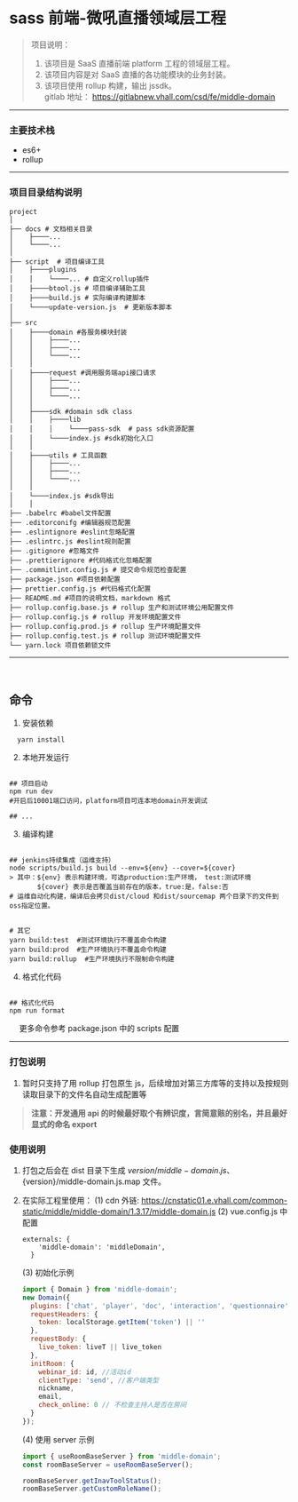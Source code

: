 # sass 前端-微吼直播领域层工程

> 项目说明：
>
> 1. 该项目是 SaaS 直播前端 platform 工程的领域层工程。
> 2. 该项目内容是对 SaaS 直播的各功能模块的业务封装。
> 3. 该项目使用 rollup 构建，输出 jssdk。  
>    gitlab 地址： https://gitlabnew.vhall.com/csd/fe/middle-domain

---

### 主要技术栈

- es6+
- rollup

---

### 项目目录结构说明

```
project
│
├── docs # 文档相关目录
│    ├────...
│    └────...
│
├── script  # 项目编译工具
│    ├────plugins
│    │    └────... # 自定义rollup插件
│    ├────btool.js # 项目编译辅助工具
│    ├────build.js # 实际编译构建脚本
│    └────update-version.js  # 更新版本脚本
│
├── src
│    ├────domain #各服务模块封装
│    │    ├────...
│    │    ├────...
│    │    └────...
│    │
│    ├────request #调用服务端api接口请求
│    │    ├────...
│    │    ├────...
│    │    └────...
│    │
│    ├────sdk #domain sdk class
│    │    ├────lib
│    │    │    └────pass-sdk  # pass sdk资源配置
│    │    └────index.js #sdk初始化入口
│    │
│    ├────utils # 工具函数
│    │    ├────...
│    │    ├────...
│    │    └────...
│    │
│    └────index.js #sdk导出
│    │
├── .babelrc #babel文件配置
├── .editorconifg #编辑器规范配置
├── .eslintignore #eslint忽略配置
├── .eslintrc.js #eslint规则配置
├── .gitignore #忽略文件
├── .prettierignore #代码格式化忽略配置
├── .commitlint.config.js # 提交命令规范检查配置
├── package.json #项目依赖配置
├── prettier.config.js #代码格式化配置
├── README.md #项目的说明文档，markdown 格式
├── rollup.config.base.js # rollup 生产和测试环境公用配置文件
├── rollup.config.js # rollup 开发环境配置文件
├── rollup.config.prod.js # rollup 生产环境配置文件
├── rollup.config.test.js # rollup 测试环境配置文件
└── yarn.lock 项目依赖锁文件

```

---

&nbsp;

## 命令

1. 安装依赖

```shell
  yarn install
```

2. 本地开发运行

```shell

## 项目启动
npm run dev
#开启后10001端口访问，platform项目可连本地domain开发调试

## ...

```

3. 编译构建

```shell

## jenkins持续集成（运维支持）
node scripts/build.js build --env=${env} --cover=${cover}
> 其中：${env} 表示构建环境，可选production:生产环境， test:测试环境
       ${cover} 表示是否覆盖当前存在的版本，true:是，false:否
# 运维自动化构建，编译后会拷贝dist/cloud 和dist/sourcemap 两个目录下的文件到oss指定位置。


# 其它
yarn build:test  #测试环境执行不覆盖命令构建
yarn build:prod  #生产环境执行不覆盖命令构建
yarn build:rollup  #生产环境执行不限制命令构建

```

4. 格式化代码

```shell

## 格式化代码
npm run format

```

&emsp; 更多命令参考 package.json 中的 scripts 配置

---

### 打包说明

1. 暂时只支持了用 rollup 打包原生 js，后续增加对第三方库等的支持以及按规则读取目录下的文件名自动生成配置等

> **注意：开发通用 api 的时候最好取个有辨识度，言简意赅的别名，并且最好显式的命名 export**

### 使用说明

1. 打包之后会在 dist 目录下生成 ${version}/middle-domain.js、${version}/middle-domain.js.map 文件。
2. 在实际工程里使用：
   (1) cdn 外链: https://cnstatic01.e.vhall.com/common-static/middle/middle-domain/1.3.17/middle-domain.js
   (2) vue.config.js 中配置

   ```
   externals: {
       'middle-domain': 'middleDomain',
     }
   ```

   (3) 初始化示例

   ```js
   import { Domain } from 'middle-domain';
   new Domain({
     plugins: ['chat', 'player', 'doc', 'interaction', 'questionnaire'],
     requestHeaders: {
       token: localStorage.getItem('token') || ''
     },
     requestBody: {
       live_token: liveT || live_token
     },
     initRoom: {
       webinar_id: id, //活动id
       clientType: 'send', //客户端类型
       nickname,
       email,
       check_online: 0 // 不检查主持人是否在房间
     }
   });
   ```

   (4) 使用 server 示例

   ```js
   import { useRoomBaseServer } from 'middle-domain';
   const roomBaseServer = useRoomBaseServer();

   roomBaseServer.getInavToolStatus();
   roomBaseServer.getCustomRoleName();
   ```
